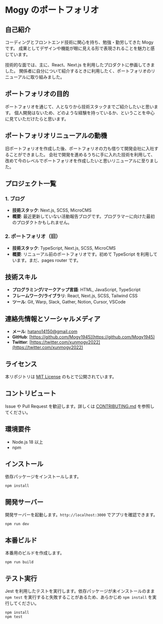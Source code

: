 # Mogy のポートフォリオ

## 自己紹介

コーディングとフロントエンド技術に関心を持ち、勉強・勤労してきた Mogy です。
成果としてデザインや機能が眼に見える形で表現されることを魅力と感じています。

技術的な面では、主に、React、Next.js を利用したプロダクトに参画してきました。
関係者に自分について紹介するときに利用したく、ポートフォリオのリニューアルに取り組みました。

## ポートフォリオの目的

ポートフォリオを通じて、人となりから技術スタックまでご紹介したいと思います。
個人開発はないため、どのような経験を持っているか、ということを中心に見ていただけたらと思います。

## ポートフォリオリニューアルの動機

旧ポートフォリオを作成した後、ポートフォリオの力も借りて開発会社に入社することができました。
会社で開発を進めるうちに手に入れた技術を利用して、改めて今のレベルでポートフォリオを作成したいと思いリニューアルに至りました。

## プロジェクト一覧

### 1. ブログ

- **技術スタック**: Next.js, SCSS, MicroCMS
- **概要**: 最近更新していない活動報告ブログです。プログラマーに向けた最初のプロダクトかもしれません。

### 2. ポートフォリオ（旧）

- **技術スタック**: TypeScript, Next.js, SCSS, MicroCMS
- **概要**: リニューアル前のポートフォリオです。初めて TypeScript を利用しています。まだ、pages router です。

## 技術スキル

- **プログラミング/マークアップ言語**: HTML, JavaScript, TypeScript
- **フレームワーク/ライブラリ**: React, Next.js, SCSS, Tailwind CSS
- **ツール**: Git, Warp, Slack, Gather, Notion, Cursor, VSCode

## 連絡先情報とソーシャルメディア

- **メール**: hatano14150@gmail.com
- **GitHub**: [https://github.com/Mogy1945](https://github.com/Mogy1945)
- **Twitter**: [https://twitter.com/xunmogy2022](https://twitter.com/xunmogy2022)

## ライセンス

本リポジトリは [MIT License](LICENSE) のもとで公開されています。

## コントリビュート

Issue や Pull Request を歓迎します。詳しくは [CONTRIBUTING.md](CONTRIBUTING.md) を参照してください。

## 環境要件

- Node.js 18 以上
- npm

## インストール

依存パッケージをインストールします。

`npm install`

## 開発サーバー

開発サーバーを起動します。`http://localhost:3000` でアプリを確認できます。

`npm run dev`

## 本番ビルド

本番用のビルドを作成します。

`npm run build`

## テスト実行

Jest を利用したテストを実行します。依存パッケージが未インストールのまま
`npm test` を実行すると失敗することがあるため、あらかじめ `npm install`
を実行してください。

```
npm install
npm test
```

